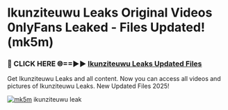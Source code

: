 # Ikunziteuwu Leaks Original Videos 0nlyFans Leaked - Files Updated! (mk5m)

<h3>🔴 CLICK HERE 🌐==►► <a href="https://tinyurl.com/ms9xzufz" rel="nofollow">Ikunziteuwu Leaks Updated Files</a></h3>

Get Ikunziteuwu Leaks and all content. Now you can access all videos and pictures of Ikunziteuwu Leaks. New Updated Files 2025!

[![mk5m](https://i.imgur.com/ppqm5kG.gif)](https://tinyurl.com/ms9xzufz)
ikunziteuwu leak